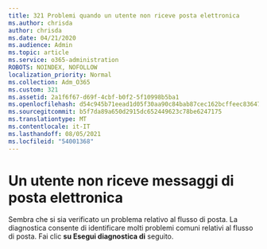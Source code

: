```yaml
---
title: 321 Problemi quando un utente non riceve posta elettronica
ms.author: chrisda
author: chrisda
ms.date: 04/21/2020
ms.audience: Admin
ms.topic: article
ms.service: o365-administration
ROBOTS: NOINDEX, NOFOLLOW
localization_priority: Normal
ms.collection: Adm_O365
ms.custom: 321
ms.assetid: 2a1f6f67-d69f-4cbf-b0f2-5f10998b5ba1
ms.openlocfilehash: d54c945b71eead1d05f30aa90c84bab87cec162bcffeec836471b5a25c5055e6
ms.sourcegitcommit: b5f7da89a650d2915dc652449623c78be6247175
ms.translationtype: MT
ms.contentlocale: it-IT
ms.lasthandoff: 08/05/2021
ms.locfileid: "54001368"
---
```

# <a name="a-user-isnt-receiving-email-messages"></a>Un utente non riceve messaggi di posta elettronica

Sembra che si sia verificato un problema relativo al flusso di posta. La diagnostica consente di identificare molti problemi comuni relativi al flusso di posta. Fai clic **su Esegui diagnostica di** seguito.
 